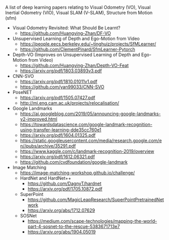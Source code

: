 A list of deep learning papers relating to Visual Odometry (VO), Visual Inertial Odometry (VIO), Visual SLAM (V-SLAM), Structure from Motion (sfm)

* Visual Odometry Revisited: What Should Be Learnt?
	* https://github.com/Huangying-Zhan/DF-VO
* Unsupervised Learning of Depth and Ego-Motion from Video
    * https://people.eecs.berkeley.edu/~tinghuiz/projects/SfMLearner/
    * https://github.com/ClementPinard/SfmLearner-Pytorch
* Depth-VO (Improves on Unsupervised Learning of Depth and Ego-Motion from Video)
    * https://github.com/Huangying-Zhan/Depth-VO-Feat
    * https://arxiv.org/pdf/1803.03893v3.pdf
* CNN-SVO
    * https://arxiv.org/pdf/1810.01011v1.pdf
    * https://github.com/yan99033/CNN-SVO
* PoseNET
    * https://arxiv.org/pdf/1505.07427.pdf
    * http://mi.eng.cam.ac.uk/projects/relocalisation/
* Google Landmarks
    * https://ai.googleblog.com/2019/05/announcing-google-landmarks-v2-improved.html
    * https://towardsdatascience.com/google-landmark-recognition-using-transfer-learning-dde35cc760e1
    * https://arxiv.org/pdf/1604.01325.pdf
    * https://static.googleusercontent.com/media/research.google.com/en//pubs/archive/35291.pdf
    * https://www.kaggle.com/c/landmark-recognition-2019/overview
    * https://arxiv.org/pdf/1612.06321.pdf
    * https://github.com/cvdfoundation/google-landmark
* Image Matching
    * https://image-matching-workshop.github.io/challenge/
    * HardNet and HardNet++
        * https://github.com/DagnyT/hardnet
        * https://arxiv.org/pdf/1705.10872.pdf
    * SuperPoint
        * https://github.com/MagicLeapResearch/SuperPointPretrainedNetwork
        * https://arxiv.org/abs/1712.07629
    * SOSNet
        * https://medium.com/scape-technologies/mapping-the-world-part-4-sosnet-to-the-rescue-5383671713e7
        * https://arxiv.org/abs/1904.05019